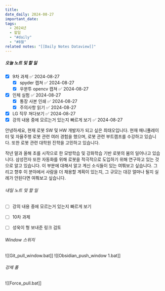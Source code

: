 ```yaml
---
title: 
date_daily: 2024-08-27
important_date: 
tags:
  - 2024년
  - 할일
  - "#daily"
  - "#8월"
related notes: "[[Daily Notes Dataview]]"
---
```

##### 오늘 노트 및 할 일 
- [x] 9차 과제 ✅ 2024-08-27
	- [x] spyder 캡쳐 ✅ 2024-08-27
	- [x] 우분투 opencv 캡쳐 ✅ 2024-08-27
- [x] 인체 실험 ✅ 2024-08-27
	- [x] 통장 사본 인쇄 ✅ 2024-08-27
	- [x] 주의사항 읽기 ✅ 2024-08-27
- [x] LG 직무 쳐다보기 ✅ 2024-08-27
- [x] 강의 내용 중에 모르는거 있는지 빠르게 보기 ✅ 2024-08-27

안녕하세요, 현재 로봇 SW 및 HW 개발자가 되고 싶은 최태오입니다. 현재 매니퓰레이터 및 자율주행 로봇 관련 여러 경험을 했으며, 로봇 관련 부트캠프를 수강하고 있습니다. 또한 로봇 관련 대학원 진학을 고민하고 있습니다.

 작년 말과 올해 초를 시작으로 한 모방학습 및 강화학습 기반 로봇의 붐의 일어나고 있습니다. 삼성전자 또한 자동화를 위해 로봇을 적극적으로 도입하기 위해 연구하고 있는 것으로 알고 있습니다. 이 부분에 대해서 알고 계신 소식들이 있는 여쭤보고 싶습니다.
 그리고 향후 이 분야에서 사람을 더 채용할 계획이 있는지, 그 규모는 대강 얼마나 될지 실례가 안된다면 여쭤보고 싶습니다.

###### 내일 노트 및 할 일
- [ ] 강의 내용 중에 모르는거 있는지 빠르게 보기
- [ ] 10차 과제
- [ ] 성욱이 형 보내준 링크 검토


######  Window 스위치
![[Git_pull_window.bat]]
![[Obsidian_push_window 1.bat]]



###### 강제 풀
![[Force_pull.bat]]